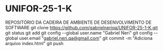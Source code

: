 # UNIFOR-25-1-K
REPOSITÓRIO DA CADEIRA DE AMBIENTE DE DESENVOLVIMENTO DE SOFTWARE
git clone https://github.com/gabrielneriqa/UNIFOR-25-1-K.git
git status
git add <NOME DO ARQUIVO>
git config --global user.name "Gabriel Neri"
git config --global user.email "gabriel.neri.qa@gmail.com"
git commit -m "Adiciona arquivo index.html"
git push 